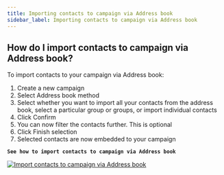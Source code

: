 ```yaml
---
title: Importing contacts to campaign via Address book
sidebar_label: Importing contacts to campaign via Address book
---
```


## How do I import contacts to campaign via Address book?
To import contacts to your campaign via Address book:
1.	Create a new campaign
2.	Select Address book method
3.	Select whether you want to import all your contacts from the address book, select a particular group or groups, or import individual contacts
4.	Click Confirm
5.	You can now filter the contacts further. This is optional 
6.	Click Finish selection
7.	Selected contacts are now embedded to your campaign


**`See how to import contacts to campaign via Address book`**

[![Import contacts to campaign via Address book](https://img.youtube.com/vi/6kfCibJgkSg/hqdefault.jpg)](https://www.youtube.com/watch?v=6kfCibJgkSg)
